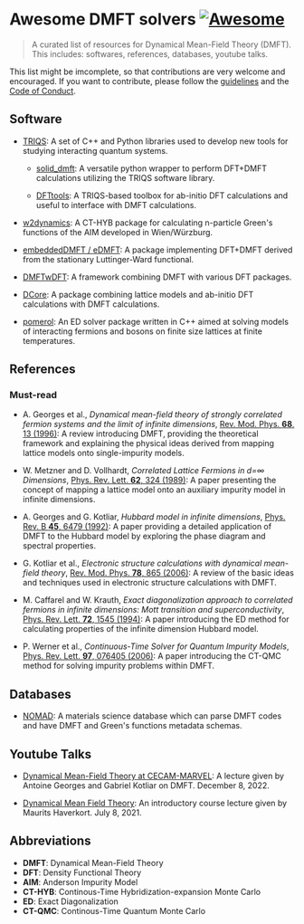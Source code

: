 # Awesome DMFT solvers [![Awesome](https://awesome.re/badge.svg)](https://awesome.re)

> A curated list of resources for Dynamical Mean-Field Theory (DMFT). This includes: softwares, references, databases, youtube talks.

This list might be imcomplete, so that contributions are very welcome and encouraged. If you want to contribute, please follow the [guidelines](CONTRIBUTING.md) and the [Code of Conduct](code_of_conduct.md). 

## Software

- [TRIQS](https://triqs.github.io/triqs/latest/): A set of C++ and Python libraries used to develop new tools for studying interacting quantum systems.

    - [solid_dmft](https://github.com/TRIQS/solid_dmft): A versatile python wrapper to perform DFT+DMFT calculations utilizing the TRIQS software library.

    - [DFTtools](https://github.com/TRIQS/dft_tools): A TRIQS-based toolbox for ab-initio DFT calculations and useful to interface with DMFT calculations.

- [w2dynamics](https://github.com/w2dynamics/w2dynamics): A CT-HYB package for calculating n-particle Green's functions of the AIM developed in Wien/Würzburg. 

- [embeddedDMFT / eDMFT](http://hauleweb.rutgers.edu/tutorials/): A package implementing DFT+DMFT derived from the stationary Luttinger-Ward functional.

- [DMFTwDFT](https://github.com/DMFTwDFT-project/DMFTwDFT): A framework combining DMFT with various DFT packages.

- [DCore](https://github.com/issp-center-dev/DCore): A package combining lattice models and ab-initio DFT calculations with DMFT calculations.

- [pomerol](https://github.com/pomerol-ed/pomerol): An ED solver package written in C++ aimed at solving models of interacting fermions and bosons on finite size lattices at finite temperatures.

## References

### Must-read

- A. Georges et al., _Dynamical mean-field theory of strongly correlated fermion systems and the limit of infinite dimensions_, [Rev. Mod. Phys. **68**, 13 (1996)](https://journals.aps.org/rmp/abstract/10.1103/RevModPhys.68.13): A review introducing DMFT, providing the theoretical framework and explaining the physical ideas derived from mapping lattice models onto single-impurity models.

- W. Metzner and D. Vollhardt, _Correlated Lattice Fermions in d=∞ Dimensions_, [Phys. Rev. Lett. **62**, 324 (1989)](https://journals.aps.org/prl/abstract/10.1103/PhysRevLett.62.324): A paper presenting the concept of mapping a lattice model onto an auxiliary impurity model in infinite dimensions.

- A. Georges and G. Kotliar, _Hubbard model in infinite dimensions_, [Phys. Rev. B **45**, 6479 (1992)](https://journals.aps.org/prb/abstract/10.1103/PhysRevB.45.6479): A paper providing a detailed application of DMFT to the Hubbard model by exploring the phase diagram and spectral properties.

- G. Kotliar et al., _Electronic structure calculations with dynamical mean-field theory_, [Rev. Mod. Phys. **78**, 865 (2006)](https://journals.aps.org/rmp/abstract/10.1103/RevModPhys.78.865): A review of the basic ideas and techniques used in electronic structure calculations with DMFT.

- M. Caffarel and W. Krauth, _Exact diagonalization approach to correlated fermions in infinite dimensions: Mott transition and superconductivity_, [Phys. Rev. Lett. **72**, 1545 (1994)](https://journals.aps.org/prl/abstract/10.1103/PhysRevLett.72.1545): A paper introducing the ED method for calculating properties of the infinite dimension Hubbard model.

- P. Werner et al., _Continuous-Time Solver for Quantum Impurity Models_, [Phys. Rev. Lett. **97**, 076405 (2006)](https://journals.aps.org/prl/abstract/10.1103/PhysRevLett.97.076405): A paper introducing the CT-QMC method for solving impurity problems within DMFT.

## Databases

- [NOMAD](https://nomad-lab.eu/nomad-lab/): A materials science database which can parse DMFT codes and have DMFT and Green's functions metadata schemas.

## Youtube Talks

- [Dynamical Mean-Field Theory at CECAM-MARVEL](https://www.youtube.com/watch?v=mfiXx0dS-QQ): A lecture given by Antoine Georges and Gabriel Kotliar on DMFT. December 8, 2022.

- [Dynamical Mean Field Theory](https://www.youtube.com/watch?v=MvElAkE5tz4): An introductory course lecture given by Maurits Haverkort. July 8, 2021.

## Abbreviations

- **DMFT**: Dynamical Mean-Field Theory
- **DFT**: Density Functional Theory
- **AIM**: Anderson Impurity Model
- **CT-HYB**: Continous-Time Hybridization-expansion Monte Carlo
- **ED**: Exact Diagonalization
- **CT-QMC**: Continous-Time Quantum Monte Carlo
